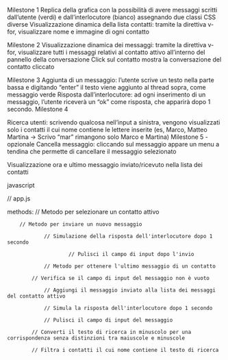 Milestone 1
Replica della grafica con la possibilità di avere messaggi scritti dall’utente (verdi) e dall’interlocutore (bianco) assegnando due classi CSS diverse
Visualizzazione dinamica della lista contatti: tramite la direttiva v-for, visualizzare nome e immagine di ogni contatto

Milestone 2
Visualizzazione dinamica dei messaggi: tramite la direttiva v-for, visualizzare tutti i messaggi relativi al contatto attivo all’interno del pannello della conversazione
Click sul contatto mostra la conversazione del contatto cliccato


Milestone 3
Aggiunta di un messaggio: l’utente scrive un testo nella parte bassa e digitando “enter” il testo viene aggiunto al thread sopra, come messaggio verde
Risposta dall’interlocutore: ad ogni inserimento di un messaggio, l’utente riceverà un “ok” come risposta, che apparirà dopo 1 secondo.
Milestone 4

Ricerca utenti: scrivendo qualcosa nell’input a sinistra, vengono visualizzati solo i contatti il cui nome contiene le lettere inserite (es, Marco, Matteo Martina -> Scrivo “mar” rimangono solo Marco e Martina)
Milestone 5 - opzionale
Cancella messaggio: cliccando sul messaggio appare un menu a tendina che permette di cancellare il messaggio selezionato

Visualizzazione ora e ultimo messaggio inviato/ricevuto nella lista dei contatti 

javascript

// app.js

methods:
        // Metodo per selezionare un contatto attivo

        // Metodo per inviare un nuovo messaggio

                // Simulazione della risposta dell'interlocutore dopo 1 secondo

                        // Pulisci il campo di input dopo l'invio

                // Metodo per ottenere l'ultimo messaggio di un contatto

            // Verifica se il campo di input del messaggio non è vuoto

                // Aggiungi il messaggio inviato alla lista dei messaggi del contatto attivo

                // Simula la risposta dell'interlocutore dopo 1 secondo

                // Pulisci il campo di input del messaggio

            // Converti il testo di ricerca in minuscolo per una corrispondenza senza distinzioni tra maiuscole e minuscole

            // Filtra i contatti il cui nome contiene il testo di ricerca
